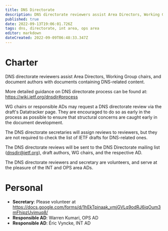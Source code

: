 ```yaml
---
title: DNS Directorate
description: DNS directorate reviewers assist Area Directors, Working Group chairs, and document authors with documents containing DNS-related content.
published: true
date: 2022-09-13T19:06:01.726Z
tags: dns, directorate, int area, ops area
editor: markdown
dateCreated: 2022-09-09T06:48:33.347Z
---
```


# Charter

DNS directorate reviewers assist Area Directors, Working Group chairs, and document authors with documents containing DNS-related content.

More detailed guidance on DNS directorate process can be found at: https://wiki.ietf.org/dnsdir#process

WG chairs or responsible ADs may request a DNS directorate review via the draft's Datatracker page. They are encouraged to do so as early in the process as possible to ensure that structural concerns are caught early in the document development.

The DNS directorate secretaries will assign reviews to reviewers, but they are not required to check the list of IETF drafts for DNS-related ones.

The DNS directorate reviews will be sent to the DNS Directorate mailing list (dnsdir@ietf.org), draft authors, WG chairs, and the respective AD. 

The DNS directorate reviewers and secretary are volunteers, and serve at the pleasure of the INT and OPS area ADs.

# Personal

-  **Secretary**: Please volunteer at https://docs.google.com/forms/d/1hEkTpinaak_vmjGVLq9odRJ6iqOum3mFhipzUvjmuq8/
- **Responsible AD**: Warren Kumari, OPS AD
- **Responsible AD**: Éric Vyncke, INT AD



